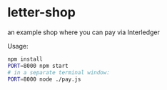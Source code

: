 # letter-shop
an example shop where you can pay via Interledger

Usage:

```sh
npm install
PORT=8000 npm start
# in a separate terminal window:
PORT=8000 node ./pay.js
```
